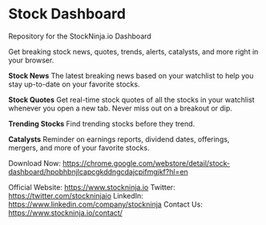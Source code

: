 # Stock Dashboard
Repository for the StockNinja.io Dashboard

Get breaking stock news, quotes, trends, alerts, catalysts, and more right in your browser. 

**Stock News**
The latest breaking news based on your watchlist to help you stay up-to-date on your favorite stocks.

**Stock Quotes**
Get real-time stock quotes of all the stocks in your watchlist whenever you open a new tab. Never miss out on a breakout or dip.

**Trending Stocks**
Find trending stocks before they trend.

**Catalysts**
Reminder on earnings reports, dividend dates, offerings, mergers, and more of your favorite stocks.

Download Now: https://chrome.google.com/webstore/detail/stock-dashboard/hpobhbnjlcapcgkddngcdajcpifmgjkf?hl=en

Official Website: https://www.stockninja.io
Twitter: https://twitter.com/stockninjaio
LinkedIn: https://www.linkedin.com/company/stockninja
Contact Us: https://www.stockninja.io/contact/
